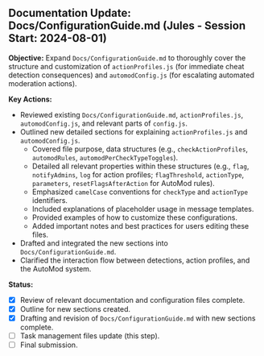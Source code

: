 ## Documentation Update: Docs/ConfigurationGuide.md (Jules - Session Start: 2024-08-01)

**Objective:** Expand `Docs/ConfigurationGuide.md` to thoroughly cover the structure and customization of `actionProfiles.js` (for immediate cheat detection consequences) and `automodConfig.js` (for escalating automated moderation actions).

**Key Actions:**
*   Reviewed existing `Docs/ConfigurationGuide.md`, `actionProfiles.js`, `automodConfig.js`, and relevant parts of `config.js`.
*   Outlined new detailed sections for explaining `actionProfiles.js` and `automodConfig.js`.
    *   Covered file purpose, data structures (e.g., `checkActionProfiles`, `automodRules`, `automodPerCheckTypeToggles`).
    *   Detailed all relevant properties within these structures (e.g., `flag`, `notifyAdmins`, `log` for action profiles; `flagThreshold`, `actionType`, `parameters`, `resetFlagsAfterAction` for AutoMod rules).
    *   Emphasized `camelCase` conventions for `checkType` and `actionType` identifiers.
    *   Included explanations of placeholder usage in message templates.
    *   Provided examples of how to customize these configurations.
    *   Added important notes and best practices for users editing these files.
*   Drafted and integrated the new sections into `Docs/ConfigurationGuide.md`.
*   Clarified the interaction flow between detections, action profiles, and the AutoMod system.

**Status:**
*   [x] Review of relevant documentation and configuration files complete.
*   [x] Outline for new sections created.
*   [x] Drafting and revision of `Docs/ConfigurationGuide.md` with new sections complete.
*   [ ] Task management files update (this step).
*   [ ] Final submission.
